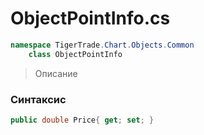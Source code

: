 
# ObjectPointInfo.cs
```csharp
namespace TigerTrade.Chart.Objects.Common  
    class ObjectPointInfo
```

> Описание

### Синтаксис
```csharp
public double Price{ get; set; }
```
